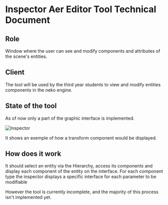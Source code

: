 # Inspector Aer Editor Tool Technical Document

## Role

Window where the user can see and modify components and attributes of the scene's entities.

## Client

The tool will be used by the third year students to view and modify entities components in the neko engine.

## State of the tool

As of now only a part of the graphic interface is implemented.

![Inspector](/images/Insepctor.png)

It shows an exemple of how a transform component would be displayed.

## How does it work

It should select an entity via the Hierarchy, access its components and display each component of the entity on the interface.
For each component type the inspector displays a specific interface for each parameter to be modifiable

However the tool is currently incomplete, and the majority of this process isn't implemented yet.
